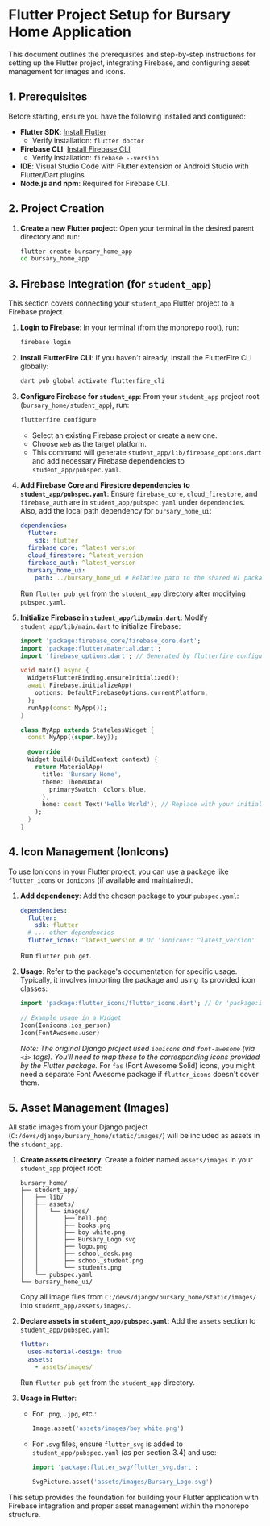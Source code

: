 # Flutter Project Setup for Bursary Home Application

This document outlines the prerequisites and step-by-step instructions for setting up the Flutter project, integrating Firebase, and configuring asset management for images and icons.

## 1. Prerequisites

Before starting, ensure you have the following installed and configured:

*   **Flutter SDK**: [Install Flutter](https://flutter.dev/docs/get-started/install)
    *   Verify installation: `flutter doctor`
*   **Firebase CLI**: [Install Firebase CLI](https://firebase.google.com/docs/cli#install_the_firebase_cli)
    *   Verify installation: `firebase --version`
*   **IDE**: Visual Studio Code with Flutter extension or Android Studio with Flutter/Dart plugins.
*   **Node.js and npm**: Required for Firebase CLI.

## 2. Project Creation

1.  **Create a new Flutter project**: Open your terminal in the desired parent directory and run:
    ```bash
    flutter create bursary_home_app
    cd bursary_home_app
    ```

## 3. Firebase Integration (for `student_app`)

This section covers connecting your `student_app` Flutter project to a Firebase project.

1.  **Login to Firebase**: In your terminal (from the monorepo root), run:
    ```bash
    firebase login
    ```

2.  **Install FlutterFire CLI**: If you haven't already, install the FlutterFire CLI globally:
    ```bash
    dart pub global activate flutterfire_cli
    ```

3.  **Configure Firebase for `student_app`**: From your `student_app` project root (`bursary_home/student_app`), run:
    ```bash
    flutterfire configure
    ```
    *   Select an existing Firebase project or create a new one.
    *   Choose `web` as the target platform.
    *   This command will generate `student_app/lib/firebase_options.dart` and add necessary Firebase dependencies to `student_app/pubspec.yaml`.

4.  **Add Firebase Core and Firestore dependencies to `student_app/pubspec.yaml`**: Ensure `firebase_core`, `cloud_firestore`, and `firebase_auth` are in `student_app/pubspec.yaml` under `dependencies`. Also, add the local path dependency for `bursary_home_ui`:
    ```yaml
    dependencies:
      flutter:
        sdk: flutter
      firebase_core: ^latest_version
      cloud_firestore: ^latest_version
      firebase_auth: ^latest_version
      bursary_home_ui:
        path: ../bursary_home_ui # Relative path to the shared UI package
    ```
    Run `flutter pub get` from the `student_app` directory after modifying `pubspec.yaml`.

5.  **Initialize Firebase in `student_app/lib/main.dart`**: Modify `student_app/lib/main.dart` to initialize Firebase:
    ```dart
    import 'package:firebase_core/firebase_core.dart';
    import 'package:flutter/material.dart';
    import 'firebase_options.dart'; // Generated by flutterfire configure

    void main() async {
      WidgetsFlutterBinding.ensureInitialized();
      await Firebase.initializeApp(
        options: DefaultFirebaseOptions.currentPlatform,
      );
      runApp(const MyApp());
    }

    class MyApp extends StatelessWidget {
      const MyApp({super.key});

      @override
      Widget build(BuildContext context) {
        return MaterialApp(
          title: 'Bursary Home',
          theme: ThemeData(
            primarySwatch: Colors.blue,
          ),
          home: const Text('Hello World'), // Replace with your initial screen
        );
      }
    }
    ```

## 4. Icon Management (IonIcons)

To use IonIcons in your Flutter project, you can use a package like `flutter_icons` or `ionicons` (if available and maintained).

1.  **Add dependency**: Add the chosen package to your `pubspec.yaml`:
    ```yaml
    dependencies:
      flutter:
        sdk: flutter
      # ... other dependencies
      flutter_icons: ^latest_version # Or 'ionicons: ^latest_version'
    ```
    Run `flutter pub get`.

2.  **Usage**: Refer to the package's documentation for specific usage. Typically, it involves importing the package and using its provided icon classes:
    ```dart
    import 'package:flutter_icons/flutter_icons.dart'; // Or 'package:ionicons/ionicons.dart';

    // Example usage in a Widget
    Icon(Ionicons.ios_person)
    Icon(FontAwesome.user)
    ```
    *Note: The original Django project used `ionicons` and `font-awesome` (via `<i>` tags). You'll need to map these to the corresponding icons provided by the Flutter package.* For `fas` (Font Awesome Solid) icons, you might need a separate Font Awesome package if `flutter_icons` doesn't cover them.

## 5. Asset Management (Images)

All static images from your Django project (`C:/devs/django/bursary_home/static/images/`) will be included as assets in the `student_app`.

1.  **Create assets directory**: Create a folder named `assets/images` in your `student_app` project root:
    ```
    bursary_home/
    ├── student_app/
    │   ├── lib/
    │   ├── assets/
    │   │   └── images/
    │   │       ├── bell.png
    │   │       ├── books.png
    │   │       ├── boy white.png
    │   │       ├── Bursary_Logo.svg
    │   │       ├── logo.png
    │   │       ├── school_desk.png
    │   │       ├── school_student.png
    │   │       └── students.png
    │   └── pubspec.yaml
    └── bursary_home_ui/
    ```
    Copy all image files from `C:/devs/django/bursary_home/static/images/` into `student_app/assets/images/`.

2.  **Declare assets in `student_app/pubspec.yaml`**: Add the `assets` section to `student_app/pubspec.yaml`:
    ```yaml
    flutter:
      uses-material-design: true
      assets:
        - assets/images/
    ```
    Run `flutter pub get` from the `student_app` directory.

3.  **Usage in Flutter**:
    *   For `.png`, `.jpg`, etc.:
        ```dart
        Image.asset('assets/images/boy white.png')
        ```
    *   For `.svg` files, ensure `flutter_svg` is added to `student_app/pubspec.yaml` (as per section 3.4) and use:
        ```dart
        import 'package:flutter_svg/flutter_svg.dart';

        SvgPicture.asset('assets/images/Bursary_Logo.svg')
        ```

This setup provides the foundation for building your Flutter application with Firebase integration and proper asset management within the monorepo structure.
